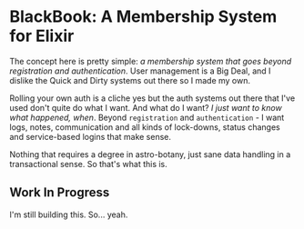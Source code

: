 # BlackBook: A Membership System for Elixir

The concept here is pretty simple: *a membership system that goes beyond registration and authentication*. User management is a Big Deal, and I dislike the Quick and Dirty systems out there so I made my own.

Rolling your own auth is a cliche yes but the auth systems out there that I've used don't quite do what I want. And what do I want? *I just want to know what happened, when*. Beyond `registration` and `authentication` - I want logs, notes, communication and all kinds of lock-downs, status changes and service-based logins that make sense.

Nothing that requires a degree in astro-botany, just sane data handling in a transactional sense. So that's what this is.

## Work In Progress

I'm still building this. So... yeah.
